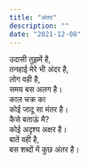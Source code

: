 ```yaml
---
title: "अंतर"
description: ""
date: "2021-12-08"
---
```

उदासी तुझमें है,    
तनहाई मेरे भी अंदर है,    
लोग वही है,    
समय बस अलग है।    
काल चक्र का    
कोई जादू सा मंतर है।    
कैसे बताऊं मै?    
कोई अदृश्य अक्षर है।    
बातें वही है,    
बस शब्दों में कुछ अंतर है।    
